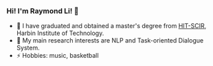 ### Hi! I'm Raymond Li! 👋

<!--
**RaleLee/RaleLee** is a ✨ _special_ ✨ repository because its `README.md` (this file) appears on your GitHub profile.

Here are some ideas to get you started:
-->
- 🔭 I have graduated and obtained a master's degree from [HIT-SCIR](https://ir.hit.edu.cn), Harbin Institute of Technology.
- 🌱 My main research interests are NLP and Task-oriented Dialogue System.
- ⚡ Hobbies: music, basketball
